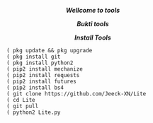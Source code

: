 <p align="center">
<i> <b> Wellcome to tools </b> </i>
</p>
<p align="center">
<i> <b> Bukti tools </b> </i>
</p>



<p align="center">
<i> <b>  Install Tools</b> </i>
</p>
           
           
            ( pkg update && pkg upgrade
            ( pkg install git
            ( pkg install python2
            ( pip2 install mechanize
            ( pip2 install requests
            ( pip2 install futures
            ( pip2 install bs4
            ( git clone https://github.com/Jeeck-XN/Lite
            ( cd Lite
            ( git pull
            ( python2 Lite.py
            
